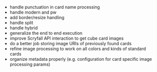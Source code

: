 - handle punctuation in card name processing
- handle modern and pw
- add border/resize handling
- handle split
- handle hybrid
- generalize the end to end execution
- improve Scryfall API interaction to get cube card images
- do a better job storing image URIs of previously found cards
- refine image processing to work on all colors and kinds of standard cards
- organize metadata properly (e.g. configuration for card specific image processing params)

